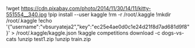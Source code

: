 !wget https://cdn.pixabay.com/photo/2014/11/30/14/11/kitty-551554__340.jpg
!pip install --user kaggle
!rm -r /root/.kaggle
!mkdir /root/.kaggle
!echo '{"username":"vbsuryateja2","key":"ec25e4ae0d0c1e24d21f8d7ad681d9f8"}' > /root/.kaggle/kaggle.json
!kaggle competitions download -c dogs-vs-cats
!unzip test1.zip
!unzip train.zip
